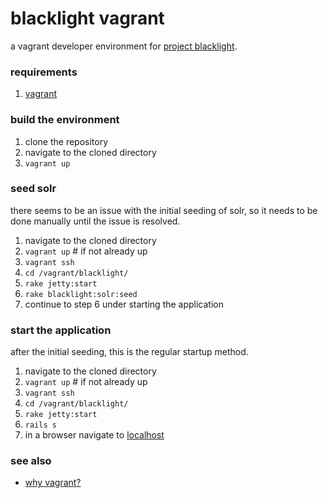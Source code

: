 # blacklight vagrant

a vagrant developer environment for [project blacklight](http://projectblacklight.org/).


### requirements

1. [vagrant](https://www.vagrantup.com/)


### build the environment

1. clone the repository
1. navigate to the cloned directory
1. `vagrant up`


### seed solr

there seems to be an issue with the initial seeding of solr, so it needs to be done manually until the issue is resolved.

1. navigate to the cloned directory
1. `vagrant up` # if not already up
1. `vagrant ssh`
1. `cd /vagrant/blacklight/`
1. `rake jetty:start`
1. `rake blacklight:solr:seed`
1. continue to step 6 under starting the application


### start the application

after the initial seeding, this is the regular startup method.

1. navigate to the cloned directory
1. `vagrant up` # if not already up
1. `vagrant ssh`
1. `cd /vagrant/blacklight/`
1. `rake jetty:start`
1. `rails s`
1. in a browser navigate to [localhost](http://localhost:3000)


### see also

* [why vagrant?](https://docs.vagrantup.com/v2/why-vagrant/index.html)